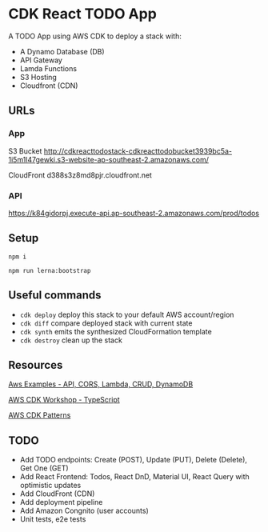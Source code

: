 # CDK React TODO App

A TODO App using AWS CDK to deploy a stack with:
- A Dynamo Database (DB)
- API Gateway
- Lamda Functions
- S3 Hosting
- Cloudfront (CDN)

## URLs

### App

S3 Bucket
http://cdkreacttodostack-cdkreacttodobucket3939bc5a-1i5m1l47gewki.s3-website-ap-southeast-2.amazonaws.com/

CloudFront
d388s3z8md8pjr.cloudfront.net


### API

https://k84gidorpj.execute-api.ap-southeast-2.amazonaws.com/prod/todos

## Setup

`npm i`

`npm run lerna:bootstrap`

## Useful commands

 * `cdk deploy`      deploy this stack to your default AWS account/region
 * `cdk diff`        compare deployed stack with current state
 * `cdk synth`       emits the synthesized CloudFormation template
 * `cdk destroy`     clean up the stack

## Resources

[Aws Examples - API, CORS, Lambda, CRUD, DynamoDB](https://github.com/aws-samples/aws-cdk-examples/tree/master/typescript/api-cors-lambda-crud-dynamodb)

[AWS CDK Workshop - TypeScript](https://cdkworkshop.com/20-typescript.html)

[AWS CDK Patterns](https://github.com/cdk-patterns/serverless)

## TODO

- Add TODO endpoints: Create (POST), Update (PUT), Delete (Delete), Get One (GET)
- Add React Frontend: Todos, React DnD, Material UI, React Query with optimistic updates
- Add CloudFront (CDN)
- Add deployment pipeline
- Add Amazon Congnito (user accounts)
- Unit tests, e2e tests
